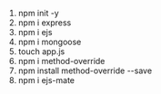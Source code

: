 <!-- Packages -->
1. npm init -y
2. npm i express
3. npm i ejs
4. npm i mongoose
5. touch app.js
6. npm i method-override
7. npm install method-override --save
8. npm i ejs-mate



